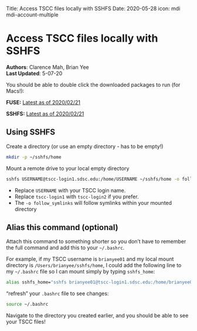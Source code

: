 Title: Access TSCC files locally with SSHFS
Date: 2020-05-28
icon: mdi mdi-account-multiple

# Access TSCC files locally with SSHFS

**Authors**: Clarence Mah, Brian Yee<br>
**Last Updated**: 5-07-20

You should be able to double click the downloaded packages to run (for Macs!):

**FUSE:** [Latest as of 2020/02/21](https://github.com/osxfuse/osxfuse/releases/download/osxfuse-3.10.4/osxfuse-3.10.4.dmg)

**SSHFS:** [Latest as of 2020/02/21](https://github.com/osxfuse/sshfs/releases/download/osxfuse-sshfs-2.5.0/sshfs-2.5.0.pkg)

## Using SSHFS

Create a directory (or use an empty directory - has to be empty!)

```bash
mkdir -p ~/sshfs/home
```

Mount a remote drive to your local empty directory

```bash
sshfs USERNAME@tscc-login1.sdsc.edu:/home/USERNAME ~/sshfs/home -o follow_symlinks
```

- Replace `USERNAME` with your TSCC login name.
- Replace `tscc-login1` with `tscc-login2` if you prefer.
- The `-o follow_symlinks` will follow symlinks within your mounted directory

## Alias this command (optional)

Attach this command to something shorter so you don’t have to remember the full command and add this to your `~/.bashrc`.

For example, if my TSCC username is `brianyee01` and my local mount directory is `/Users/brianyee/sshfs/home`, I could add the following line to my `~/.bashrc` file so I can mount simply by typing `sshfs_home`:

```bash
alias sshfs_home="sshfs brianyee01@tscc-login1.sdsc.edu:/home/brianyee01 /Users/brianyee/sshfs/home -o follow_symlinks"
```

“refresh” your `.bashrc` file to see changes:

```bash
source ~/.bashrc
```

Navigate to the directory you created earlier, and you should be able to see your TSCC files!
